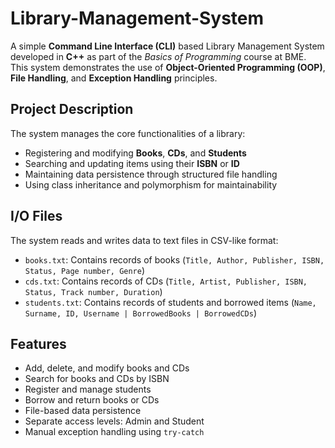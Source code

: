 # Library-Management-System
A simple **Command Line Interface (CLI)** based Library Management System developed in **C++** as part of the *Basics of Programming* course at BME. This system demonstrates the use of **Object-Oriented Programming (OOP)**, **File Handling**, and **Exception Handling** principles.

##  Project Description

The system manages the core functionalities of a library:
- Registering and modifying **Books**, **CDs**, and **Students**
- Searching and updating items using their **ISBN** or **ID**
- Maintaining data persistence through structured file handling
- Using class inheritance and polymorphism for maintainability

## I/O Files

The system reads and writes data to text files in CSV-like format:

- `books.txt`: Contains records of books (`Title, Author, Publisher, ISBN, Status, Page number, Genre`)
- `cds.txt`: Contains records of CDs (`Title, Artist, Publisher, ISBN, Status, Track number, Duration`)
- `students.txt`: Contains records of students and borrowed items (`Name, Surname, ID, Username | BorrowedBooks | BorrowedCDs`)

##  Features

-  Add, delete, and modify books and CDs
-  Search for books and CDs by ISBN
-  Register and manage students
-  Borrow and return books or CDs
-  File-based data persistence
-  Separate access levels: Admin and Student
-  Manual exception handling using `try-catch`

